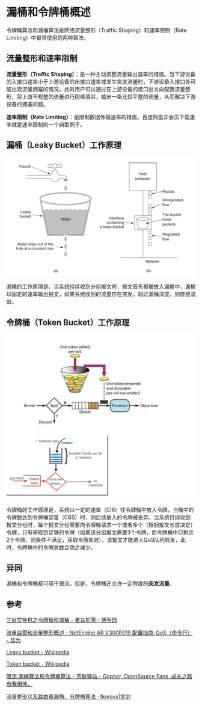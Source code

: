 # 漏桶和令牌桶概述

令牌桶算法和漏桶算法是网络流量整形（Traffic Shaping）和速率限制（Rate Limiting）中最常使用的两种算法。

## 流量整形和速率限制

**流量整形（Traffic Shaping）**：是一种主动调整流量输出速率的措施。当下游设备的入接口速率小于上游设备的出接口速率或发生突发流量时，下游设备入接口处可能出现流量拥塞的情况，此时用户可以通过在上游设备的接口出方向配置流量整形，将上游不规整的流量进行削峰填谷，输出一条比较平整的流量，从而解决下游设备的拥塞问题。

**速率限制（Rate Limiting）**：是限制数据传输速率的措施。百度网盘非会员下载速率就是速率限制的一个典型例子。

## 漏桶（Leaky Bucket）工作原理

![bucket_1](./漏桶和令牌桶概述.assets/bucket_1.png)

漏桶的工作原理是，当系统持续收到分组报文时，报文首先都被放入漏桶中，漏桶以固定的速率输出报文，如果系统收到的流量存在突发，超过漏桶深度，则直接溢出。

## 令牌桶（Token Bucket）工作原理

![bucket_2](./漏桶和令牌桶概述.assets/bucket_2.png)

令牌桶的工作原理是，系统以一定的速率（CIR）往令牌桶中放入令牌，当桶中的令牌数达到令牌桶容量（CBS）时，则后续放入的令牌被丢弃。当系统持续收到报文分组时，每个报文分组需要向令牌桶请求一个或者多个（根据报文长度决定）令牌，只有获取到足够的令牌（如果该分组报文需要3个令牌，而令牌桶中只剩余2个令牌，则条件不满足，获取令牌失败），该报文才能进入QoS队列转发，此时，令牌桶中的令牌总数会随之减少。

## 异同

漏桶和令牌桶都可用于限流，但是，令牌桶还允许一定程度的**突发流量**。

## 参考

[三层交换机之令牌桶和漏桶 - 者旨於陽 - 博客园](https://www.cnblogs.com/justin-y-lin/p/15680811.html)

[流量监管和流量整形概述 - NetEngine AR V300R019 配置指南-QoS（命令行） - 华为](https://support.huawei.com/enterprise/zh/doc/EDOC1100112412/6a2ff2d6)

[Leaky bucket - Wikipedia](https://en.wikipedia.org/wiki/Leaky_bucket)

[Token bucket - Wikipedia](https://en.wikipedia.org/wiki/Token_bucket)

[限流:漏桶算法和令牌桶算法 - 茶歇驿站 - Gopher, OpenSource Fans, 成长之路有我相伴。](https://maiyang.me/post/2017-05-28-rate-limit-algorithm/)

[流量整形以及路由器漏桶、令牌桶算法 · tkorays|言剑](https://www.tkorays.com/2019/04/05/tracffic-shaping-and-bucket-algorithm/)

